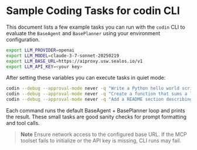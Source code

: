 # Sample Coding Tasks for codin CLI

This document lists a few example tasks you can run with the `codin` CLI to evaluate the `BaseAgent` and `BasePlanner` using your environment configuration.

```bash
export LLM_PROVIDER=openai
export LLM_MODEL=claude-3-7-sonnet-20250219
export LLM_BASE_URL=https://aiproxy.usw.sealos.io/v1
export LLM_API_KEY=<your key>
```

After setting these variables you can execute tasks in quiet mode:

```bash
codin --debug --approval-mode never -q "Write a Python hello world script"
codin --debug --approval-mode never -q "Create a function that sums a list"
codin --debug --approval-mode never -q "Add a README section describing the project"
```

Each command runs the default BaseAgent + BasePlanner loop and prints the result. These small tasks are good sanity checks for prompt formatting and tool calls.

> **Note** Ensure network access to the configured base URL. If the MCP toolset fails to initialize or the API key is missing, CLI runs may fail.
